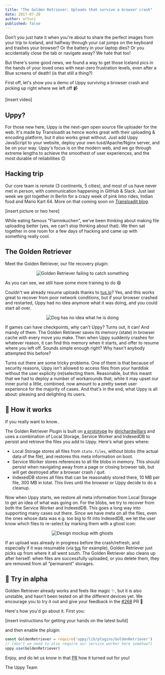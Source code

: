 ```yaml
---
title: "The Golden Retriever: Uploads that survive a browser crash"
date: 2017-07-28
author: arturi
published: false
---
```


Don’t you just hate it when you're about to share the perfect images from your trip to Iceland, and halfway through your cat jumps on the keyboard and trashes your browser? Or the battery in your laptop dies? Or you accidentally close the tab or navigate away? We hate that too!

But there's some good news, we found a way to get those Iceland pics in the hands of your loved ones with near-zero frustration levels, even after a Blue screens of death! (is that still a thing?) 

<!-- more -->

First off, let's show you a demo of Uppy surviving a browser crash and picking up right where we left off 📹

[insert video]

## Uppy?

For those new here, Uppy is the next-gen open source file uploader for the web. It's made by Transloadit as hence works great with their uploading & encoding platform, but it also works great without. Just add Uppy JavaScript to your website, deploy your own tusd/Apache/Nginx server, and be on your way. Uppy's focus is on the modern web, and we go through extreme lengths to achieve the smoothest of user experiences, and the most durable of reliabilities 🙃

## Hacking trip

Our core team is remote (3 continents, 5 cities), and most of us have never met in person, with communication happening in GitHub & Slack. Just last week we got together in Berlin for a crazy week of pink limo rides, Indian food and Mario Kart 64. More on that coming soon on [Transloadit blog](https://transloadit.com/blog/).

[insert picture or two here]

While eating famous "Flammkuchen", we’ve been thinking about making file uploading better (yes, we can’t stop thinking about that). We then sat together in one room for a few days of hacking and came up with something really cool. 

## The Golden Retriever

Meet the Golden Retriever, our file recovery plugin:

<!-- sorry about the center :o -->
<center>
  <img class="border" src="/images/blog/golden-retriever/catch-fail-2.gif" alt="Golden Retriever failing to catch something" title="Good try, boy!">
</center>

As you can see, we still have some more training to do 😄

Couldn't we already resume uploads thanks to [tus.io](https://tus.io)? Yes, and this works great to recover from poor network conditions, but if your browser crashed and restarted, Uppy had no idea anymore what it was doing, and you could start all over. 

<!-- sorry about more centers :o -->
<center>
  <img class="border" src="/images/blog/golden-retriever/no-idea-dog-3.gif" alt="Dog has no idea what he is doing" title="Good try, boy!">
</center>

If games can have checkpoints, why can't Uppy? Turns out, it can! And mandy of them. The Golden Retriever saves its memory (state) in browser cache with every move you make. Then when Uppy suddenly crashes for whatever reason, it can find this memory when it starts, and offer to resume where you left off. Sounds simple enough right? Why hasn't anybody attempted this before?

Turns out there are some tricky problems. One of them is that because of security reasons, Uppy isn't allowed to access files from your harddisk without the user explicity (re)selecting them. Reasonable, but this meant that we had to deploy a number of workarounds that, while it may upset our inner purist a little, combined, now amount to a pretty sweet user experience for the majority of cases. And that's in the end, what Uppy is all about: pleasing and delighting its users.

## 👻 How it works

If you really want to know..

The Golden Retriever Plugin is built on [a prototype](https://github.com/transloadit/uppy/issues/237) by [@richardwillars](https://github.com/richardwillars) and uses a combination of Local Storage, Service Worker and IndexedDB to persist and retrieve the files you add to Uppy. Here's what goes where: 

- Local Storage stores all files from `state.files`, without blobs (the actual data of the file), and restores this meta information on boot.
- Service Worker stores references to all file blobs in memory. This should persist when navigating away from a page or closing browser tab, but will get destroyed after a browser crash / quit.
- IndexedDB stores all files that can be reasonably stored there, 10 MB per file, 300 MB in total. This lives until the browser or Uppy decide to do a cleanup.

Now when Uppy starts, we restore all meta information from Local Storage to get an idea of what was going on. For the blobs, we try to recover from both the Service Worker and IndexedDB. This goes a long way into supporting many cases out there. Since we have meta on all the files, even the ones whose data was e.g. too big to fit into IndexedDB, we let the user know which files to re-select by marking them with a ghost icon:

<center>
  <img class="border" src="/images/blog/golden-retriever/desktop-ghost.png" alt="Design mockup with ghosts" title="Design mockup with ghosts">
</center>

If an upload was already in progress before the crash/refresh, and especially if it was resumable (via [tus](https://tus.io) for example), Golden Retriever just picks up from where it all went south. The Golden Retriever also cleans up after herself: when files are successfully uploaded, or you delete them, they are removed from all “permanent” storages.

## 🚦 Try in alpha

Golden Retriever already works and feels like magic :sparkles:, but it is also unstable, and hasn’t been tested on all the different devices yet. We encourage you to try it out and give your feedback in the [#268](https://github.com/transloadit/uppy/pull/268) PR :tada:

Here's how you'd go about it. First you:

[insert instructions for getting your hands on the latest build]

and then enable the plugin:

```js
const GoldenRetriever = require('uppy/lib/plugins/GoldenRetriever')
// [don't we need to also require our service worker here somehow?]
uppy.use(GoldenRetriever)
```

Enjoy, and do let us know in that [PR](https://github.com/transloadit/uppy/pull/268) how it turned out for you!

The Uppy Team
